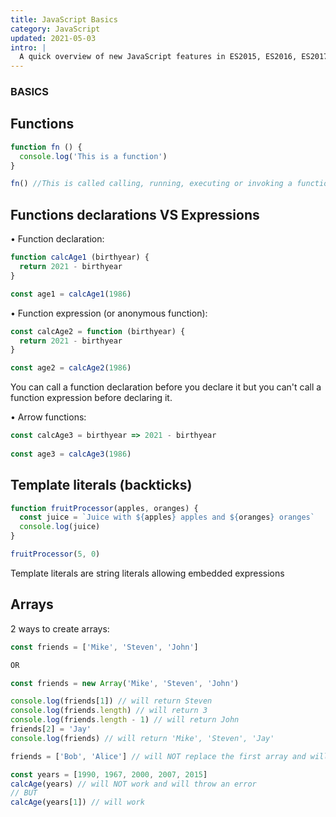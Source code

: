 ```yaml
---
title: JavaScript Basics
category: JavaScript
updated: 2021-05-03
intro: |
  A quick overview of new JavaScript features in ES2015, ES2016, ES2017, ES2018 and beyond.
---
```


### BASICS

## Functions

```js
function fn () {
  console.log('This is a function')
}

fn() //This is called calling, running, executing or invoking a function
```

## Functions declarations VS Expressions

• Function declaration:

```js
function calcAge1 (birthyear) {
  return 2021 - birthyear
}

const age1 = calcAge1(1986)
```

• Function expression (or anonymous function):

```js
const calcAge2 = function (birthyear) {
  return 2021 - birthyear
}

const age2 = calcAge2(1986)
```
You can call a function declaration before you declare it but you can't call a function expression before declaring it.

• Arrow functions:

```js
const calcAge3 = birthyear => 2021 - birthyear
  
const age3 = calcAge3(1986)
```


## Template literals (backticks)

```js
function fruitProcessor(apples, oranges) {
  const juice = `Juice with ${apples} apples and ${oranges} oranges`
  console.log(juice)
}

fruitProcessor(5, 0)
```
Template literals are string literals allowing embedded expressions


## Arrays

2 ways to create arrays:

```js
const friends = ['Mike', 'Steven', 'John']

OR

const friends = new Array('Mike', 'Steven', 'John')

```

```js
console.log(friends[1]) // will return Steven
console.log(friends.length) // will return 3
console.log(friends.length - 1) // will return John
friends[2] = 'Jay'
console.log(friends) // will return 'Mike', 'Steven', 'Jay'

friends = ['Bob', 'Alice'] // will NOT replace the first array and will throw an error

const years = [1990, 1967, 2000, 2007, 2015]
calcAge(years) // will NOT work and will throw an error
// BUT
calcAge(years[1]) // will work
```